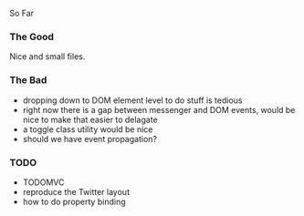 So Far

### The Good

Nice and small files.

### The Bad

* dropping down to DOM element level to do stuff is tedious
* right now there is a gap between messenger and DOM events, would be nice to make that easier to delagate
* a toggle class utility would be nice
* should we have event propagation?

### TODO

* TODOMVC
* reproduce the Twitter layout
* how to do property binding
